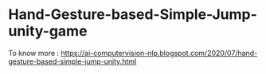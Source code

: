 # Hand-Gesture-based-Simple-Jump-unity-game

To know more :
https://ai-computervision-nlp.blogspot.com/2020/07/hand-gesture-based-simple-jump-unity.html
